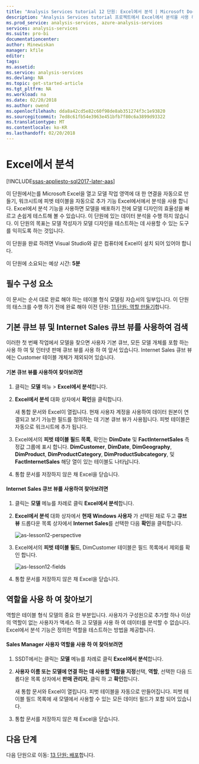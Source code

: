 ```yaml
---
title: "Analysis Services tutorial 12 단원: Excel에서 분석 | Microsoft Docs"
description: "Analysis Services tutorial 프로젝트에서 Excel에서 분석을 사용 하는 방법에 설명 합니다."
ms.prod_service: analysis-services, azure-analysis-services
services: analysis-services
ms.suite: pro-bi
documentationcenter: 
author: Minewiskan
manager: kfile
editor: 
tags: 
ms.assetid: 
ms.service: analysis-services
ms.devlang: NA
ms.topic: get-started-article
ms.tgt_pltfrm: NA
ms.workload: na
ms.date: 02/20/2018
ms.author: owend
ms.openlocfilehash: dda8a42cd5e82c60f98de8ab351274f3c1e93820
ms.sourcegitcommit: 7ed8c61fb54e3963e451bfb7f80c6a3899d93322
ms.translationtype: MT
ms.contentlocale: ko-KR
ms.lasthandoff: 02/20/2018
---
```

# <a name="analyze-in-excel"></a>Excel에서 분석

[!INCLUDE[ssas-appliesto-sql2017-later-aas](../../includes/ssas-appliesto-sql2017-later-aas.md)]

이 단원에서는를 Microsoft Excel을 열고 모델 작업 영역에 대 한 연결을 자동으로 만들기, 워크시트에 피벗 테이블을 자동으로 추가 기능 Excel에서에서 분석을 사용 합니다. Excel에서 분석 기능을 사용하면 모델을 배포하기 전에 모델 디자인의 효율성을 빠르고 손쉽게 테스트해 볼 수 있습니다. 이 단원에 있는 데이터 분석을 수행 하지 않습니다. 이 단원의 목표는 모델 작성자가 모델 디자인을 테스트하는 데 사용할 수 있는 도구를 익히도록 하는 것입니다.   
  
이 단원을 완료 하려면 Visual Studio와 같은 컴퓨터에 Excel이 설치 되어 있어야 합니다.
  
이 단원에 소요되는 예상 시간: **5분**  
  
## <a name="prerequisites"></a>필수 구성 요소  

이 문서는 순서 대로 완료 해야 하는 테이블 형식 모델링 자습서의 일부입니다. 이 단원의 태스크를 수행 하기 전에 완료 해야 이전 단원: [11 단원: 역할 만들기](../tutorial-tabular-1400/as-lesson-11-create-roles.md)합니다.  
  
## <a name="browse-using-the-default-and-internet-sales-perspectives"></a>기본 큐브 뷰 및 Internet Sales 큐브 뷰를 사용하여 검색  

이러한 첫 번째 작업에서 모델을 찾으면 사용자 기본 큐브, 모든 모델 개체를 포함 하는 사용 하 여 및 인터넷 판매 큐브 뷰를 사용 하 여 앞서 있습니다. Internet Sales 큐브 뷰에는 Customer 테이블 개체가 제외되어 있습니다.  
  
#### <a name="to-browse-by-using-the-default-perspective"></a>기본 큐브 뷰를 사용하여 찾아보려면  
  
1.  클릭는 **모델** 메뉴 > **Excel에서 분석**합니다.  
  
2.  **Excel에서 분석** 대화 상자에서 **확인**을 클릭합니다.  
  
    새 통합 문서와 Excel이 열립니다. 현재 사용자 계정을 사용하여 데이터 원본이 연결되고 보기 가능한 필드를 정의하는 데 기본 큐브 뷰가 사용됩니다. 피벗 테이블은 자동으로 워크시트에 추가 됩니다.  
  
3.  Excel에서의 **피벗 테이블 필드 목록**, 확인는 **DimDate** 및 **FactInternetSales** 측정값 그룹에 표시 합니다. **DimCustomer**, **DimDate**, **DimGeography**, **DimProduct**, **DimProductCategory**, **DimProductSubcategory**, 및 **FactInternetSales** 해당 열이 있는 테이블도 나타납니다.  
  
4.  통합 문서를 저장하지 않은 채 Excel을 닫습니다.  
  
#### <a name="to-browse-by-using-the-internet-sales-perspective"></a>Internet Sales 큐브 뷰를 사용하여 찾아보려면  
  
1.  클릭는 **모델** 메뉴를 차례로 클릭 **Excel에서 분석**합니다.  
  
2.  **Excel에서 분석** 대화 상자에서 **현재 Windows 사용자** 가 선택된 채로 두고 **큐브 뷰** 드롭다운 목록 상자에서 **Internet Sales**를 선택한 다음 **확인**을 클릭합니다. 
    
    ![as-lesson12-perspective](../tutorial-tabular-1400/media/as-lesson12-perspective.png)
    
3.  Excel에서의 **피벗 테이블 필드**, DimCustomer 테이블은 필드 목록에서 제외를 확인 합니다.  
    
    ![as-lesson12-fields](../tutorial-tabular-1400/media/as-lesson12-fields.png)
    
4.  통합 문서를 저장하지 않은 채 Excel을 닫습니다.  
  
## <a name="browse-by-using-roles"></a>역할을 사용 하 여 찾아보기  

역할은 테이블 형식 모델의 중요 한 부분입니다. 사용자가 구성원으로 추가할 하나 이상의 역할이 없는 사용자가 액세스 하 고 모델을 사용 하 여 데이터를 분석할 수 없습니다. Excel에서 분석 기능은 정의한 역할을 테스트하는 방법을 제공합니다.  
  
#### <a name="to-browse-by-using-the-sales-manager-user-role"></a>Sales Manager 사용자 역할을 사용 하 여 찾아보려면  
  
1.  SSDT에서는 클릭는 **모델** 메뉴를 차례로 클릭 **Excel에서 분석**합니다.  
  
2.  **사용자 이름 또는 모델에 연결 하는 데 사용할 역할을 지정**선택, **역할**, 선택한 다음 드롭다운 목록 상자에서 **판매 관리자**, 클릭 하 고 **확인**합니다.  
  
    새 통합 문서와 Excel이 열립니다. 피벗 테이블을 자동으로 만들어집니다. 피벗 테이블 필드 목록에 새 모델에서 사용할 수 있는 모든 데이터 필드가 포함 되어 있습니다.  
      
3.  통합 문서를 저장하지 않은 채 Excel을 닫습니다.  
  
## <a name="whats-next"></a>다음 단계

다음 단원으로 이동: [13 단원: 배포](../tutorial-tabular-1400/as-lesson-13-deploy.md)합니다.

  
  
  
